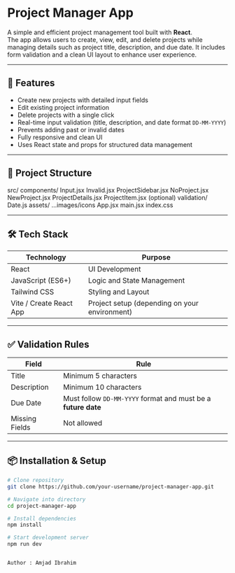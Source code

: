 # Project Manager App

A simple and efficient project management tool built with **React**.  
The app allows users to create, view, edit, and delete projects while managing details such as project title, description, and due date. It includes form validation and a clean UI layout to enhance user experience.

---

## 🚀 Features

- Create new projects with detailed input fields
- Edit existing project information
- Delete projects with a single click
- Real-time input validation (title, description, and date format `DD-MM-YYYY`)
- Prevents adding past or invalid dates
- Fully responsive and clean UI
- Uses React state and props for structured data management

---

## 📂 Project Structure

src/
  components/
      Input.jsx
      Invalid.jsx
      ProjectSidebar.jsx
      NoProject.jsx
      NewProject.jsx
      ProjectDetails.jsx
      ProjectItem.jsx   (optional)
  validation/
    Date.js
  assets/
    ...images/icons
  App.jsx
  main.jsx
  index.css



---

## 🛠️ Tech Stack

| Technology | Purpose |
|-----------|----------|
| React | UI Development |
| JavaScript (ES6+) | Logic and State Management |
| Tailwind CSS | Styling and Layout |
| Vite / Create React App | Project setup (depending on your environment) |

---

## ✅ Validation Rules

| Field | Rule |
|------|------|
| Title | Minimum 5 characters |
| Description | Minimum 10 characters |
| Due Date | Must follow `DD-MM-YYYY` format and must be a **future date** |
| Missing Fields | Not allowed |

---

## 📦 Installation & Setup

```bash
# Clone repository
git clone https://github.com/your-username/project-manager-app.git

# Navigate into directory
cd project-manager-app

# Install dependencies
npm install

# Start development server
npm run dev


Author : Amjad Ibrahim
